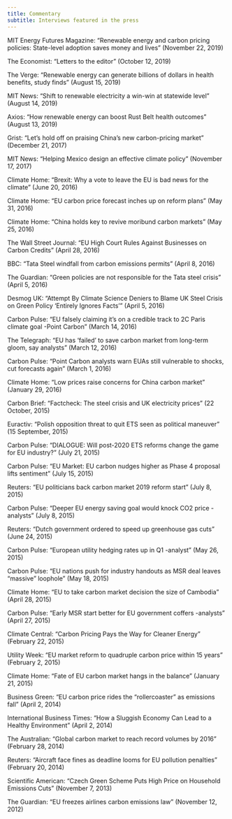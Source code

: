 ```yaml
---
title: Commentary
subtitle: Interviews featured in the press
---
```


MIT Energy Futures Magazine: “Renewable energy and carbon pricing policies: State-level adoption saves money and lives” (November 22, 2019)

The Economist: “Letters to the editor” (October 12, 2019)

The Verge: “Renewable energy can generate billions of dollars in health benefits, study finds” (August 15, 2019)

MIT News: “Shift to renewable electricity a win-win at statewide level” (August 14, 2019)

Axios: “How renewable energy can boost Rust Belt health outcomes” (August 13, 2019)

Grist: “Let’s hold off on praising China’s new carbon-pricing market” (December 21, 2017)

MIT News: “Helping Mexico design an effective climate policy” (November 17, 2017)

Climate Home: “Brexit: Why a vote to leave the EU is bad news for the climate” (June 20, 2016)

Climate Home: “EU carbon price forecast inches up on reform plans” (May 31, 2016)

Climate Home: “China holds key to revive moribund carbon markets” (May 25, 2016)

The Wall Street Journal: “EU High Court Rules Against Businesses on Carbon Credits” (April 28, 2016)

BBC: “Tata Steel windfall from carbon emissions permits” (April 8, 2016)

The Guardian: “Green policies are not responsible for the Tata steel crisis” (April 5, 2016)

Desmog UK: “Attempt By Climate Science Deniers to Blame UK Steel Crisis on Green Policy ‘Entirely Ignores Facts’” (April 5, 2016)

Carbon Pulse: “EU falsely claiming it’s on a credible track to 2C Paris climate goal -Point Carbon” (March 14, 2016)

The Telegraph: “EU has ‘failed’ to save carbon market from long-term gloom, say analysts” (March 12, 2016)

Carbon Pulse: “Point Carbon analysts warn EUAs still vulnerable to shocks, cut forecasts again” (March 1, 2016)

Climate Home: “Low prices raise concerns for China carbon market” (January 29, 2016)

Carbon Brief: “Factcheck: The steel crisis and UK electricity prices” (22 October, 2015)

Euractiv: “Polish opposition threat to quit ETS seen as political maneuver” (15 September, 2015)

Carbon Pulse: “DIALOGUE: Will post-2020 ETS reforms change the game for EU industry?” (July 21, 2015)

Carbon Pulse: “EU Market: EU carbon nudges higher as Phase 4 proposal lifts sentiment” (July 15, 2015)

Reuters: “EU politicians back carbon market 2019 reform start” (July 8, 2015)

Carbon Pulse: “Deeper EU energy saving goal would knock CO2 price -analysts” (July 8, 2015)

Reuters: “Dutch government ordered to speed up greenhouse gas cuts” (June 24, 2015)

Carbon Pulse: “European utility hedging rates up in Q1 -analyst” (May 26, 2015)

Carbon Pulse: “EU nations push for industry handouts as MSR deal leaves “massive” loophole” (May 18, 2015)

Climate Home: “EU to take carbon market decision the size of Cambodia” (April 28, 2015)

Carbon Pulse: “Early MSR start better for EU government coffers -analysts” (April 27, 2015)

Climate Central: “Carbon Pricing Pays the Way for Cleaner Energy” (February 22, 2015)

Utility Week: “EU market reform to quadruple carbon price within 15 years” (February 2, 2015)

Climate Home: “Fate of EU carbon market hangs in the balance” (January 21, 2015)

Business Green: “EU carbon price rides the “rollercoaster” as emissions fall” (April 2, 2014)

International Business Times: “How a Sluggish Economy Can Lead to a Healthy Environment” (April 2, 2014)

The Australian: “Global carbon market to reach record volumes by 2016”  (February 28, 2014)

Reuters: “Aircraft face fines as deadline looms for EU pollution penalties” (February 20, 2014)

Scientific American: “Czech Green Scheme Puts High Price on Household Emissions Cuts” (November 7, 2013)

The Guardian: “EU freezes airlines carbon emissions law” (November 12, 2012)
